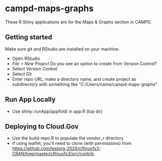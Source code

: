 # campd-maps-graphs
These R Shiny applications are for the Maps & Graphs section in CAMPD.

## Getting started
Make sure git and RStudio are installed on your machine. 
- Open RStudio 
- *File > New Project* Do you see an option to create from Version Control?
- Select *Version Control*
- Select *Git*
- Enter repo URL, make a directory name, and create project as subdirectory with something like "C:/Users/name/campd-maps-graphs"

## Run App Locally
- Use shiny::runApp(appfold) in app.R (top dir)

## Deploying to Cloud.Gov
- Use the build-repo.R to populate the vendor_r directory
- If using leaflet, you'll need to clone (with permissions) from https://github.com/testorg-2020/cflinuxfs3-CRAN/tree/master/cflinuxfs3/src/contrib 
